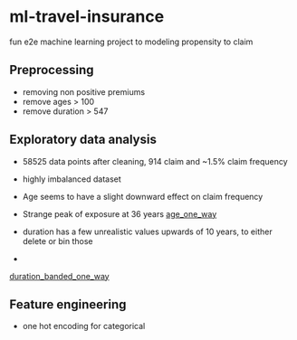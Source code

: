 # ml-travel-insurance
fun e2e machine learning project to modeling propensity to claim


## Preprocessing
- removing non positive premiums
- remove ages > 100
- remove duration > 547

## Exploratory data analysis
- 58525 data points after cleaning, 914 claim and ~1.5% claim frequency
- highly imbalanced dataset

- Age seems to have a slight downward effect on claim frequency
- Strange peak of exposure at 36 years
[age_one_way](./assets/freq_age_one_way.png)


- duration has a few unrealistic values upwards of 10 years, to either delete or bin  those
- 
[duration_banded_one_way](./assets/freq_duration_banded_one_way.png)

## Feature engineering
- one hot encoding for categorical
